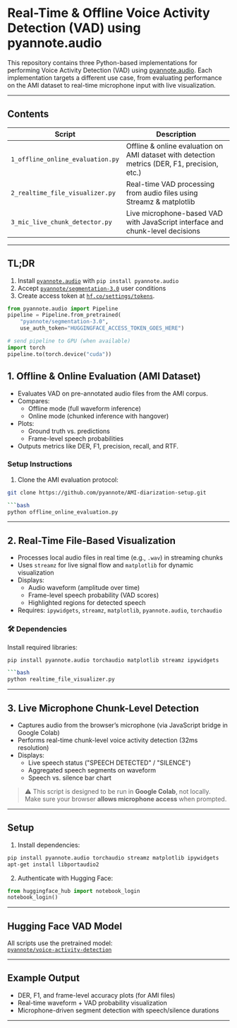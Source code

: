 #  Real-Time & Offline Voice Activity Detection (VAD) using pyannote.audio

This repository contains three Python-based implementations for performing Voice Activity Detection (VAD) using [pyannote.audio](https://github.com/pyannote/pyannote-audio). Each implementation targets a different use case, from evaluating performance on the AMI dataset to real-time microphone input with live visualization.


---

## Contents

| Script | Description |
|--------|-------------|
| `1_offline_online_evaluation.py` | Offline & online evaluation on AMI dataset with detection metrics (DER, F1, precision, etc.) |
| `2_realtime_file_visualizer.py` | Real-time VAD processing from audio files using Streamz & matplotlib |
| `3_mic_live_chunk_detector.py` | Live microphone-based VAD with JavaScript interface and chunk-level decisions |

---

## TL;DR

1. Install [`pyannote.audio`](https://github.com/pyannote/pyannote-audio) with `pip install pyannote.audio`
2. Accept [`pyannote/segmentation-3.0`](https://hf.co/pyannote/segmentation-3.0) user conditions
3. Create access token at [`hf.co/settings/tokens`](https://hf.co/settings/tokens).

```python
from pyannote.audio import Pipeline
pipeline = Pipeline.from_pretrained(
    "pyannote/segmentation-3.0",
    use_auth_token="HUGGINGFACE_ACCESS_TOKEN_GOES_HERE")

# send pipeline to GPU (when available)
import torch
pipeline.to(torch.device("cuda"))
```

## 1. Offline & Online Evaluation (AMI Dataset)


- Evaluates VAD on pre-annotated audio files from the AMI corpus.
- Compares:
  - Offline mode (full waveform inference)
  - Online mode (chunked inference with hangover)
- Plots:
  - Ground truth vs. predictions
  - Frame-level speech probabilities
- Outputs metrics like DER, F1, precision, recall, and RTF.

### Setup Instructions

1. Clone the AMI evaluation protocol:

```bash
git clone https://github.com/pyannote/AMI-diarization-setup.git

```bash
python offline_online_evaluation.py
```

---

## 2. Real-Time File-Based Visualization

- Processes local audio files in real time (e.g., `.wav`) in streaming chunks
- Uses `streamz` for live signal flow and `matplotlib` for dynamic visualization
- Displays:
  - Audio waveform (amplitude over time)
  - Frame-level speech probability (VAD scores)
  - Highlighted regions for detected speech
- Requires: `ipywidgets`, `streamz`, `matplotlib`, `pyannote.audio`, `torchaudio`

### 🛠 Dependencies

Install required libraries:

```bash
pip install pyannote.audio torchaudio matplotlib streamz ipywidgets

```bash
python realtime_file_visualizer.py
```

---


## 3. Live Microphone Chunk-Level Detection

- Captures audio from the browser’s microphone (via JavaScript bridge in Google Colab)
- Performs real-time chunk-level voice activity detection (32ms resolution)
- Displays:
  - Live speech status ("SPEECH DETECTED" / "SILENCE")
  - Aggregated speech segments on waveform
  - Speech vs. silence bar chart

> ⚠️ This script is designed to be run in **Google Colab**, not locally.  
> Make sure your browser **allows microphone access** when prompted.

---

## Setup

1. Install dependencies:

```bash
pip install pyannote.audio torchaudio streamz matplotlib ipywidgets
apt-get install libportaudio2
```

2. Authenticate with Hugging Face:

```python
from huggingface_hub import notebook_login
notebook_login()
```

---

##  Hugging Face VAD Model

All scripts use the pretrained model:  
[`pyannote/voice-activity-detection`](https://huggingface.co/pyannote/voice-activity-detection)

---

## Example Output

- DER, F1, and frame-level accuracy plots (for AMI files)
- Real-time waveform + VAD probability visualization
- Microphone-driven segment detection with speech/silence durations

---

